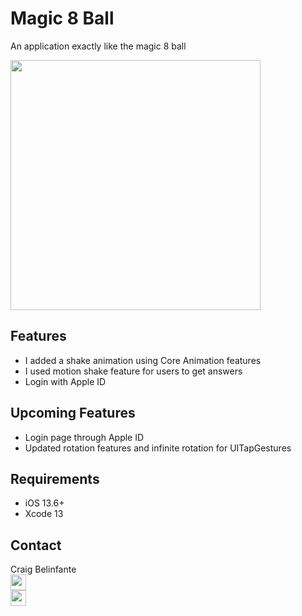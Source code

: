 # Magic 8 Ball
An application exactly like the magic 8 ball

<p align="row">
<img src= "https://media.giphy.com/media/SB9L0m57zUGckDRALS/giphy.gif" width="400" >
</p>

## Features

- I added a shake animation using Core Animation features  
- I used motion shake feature for users to get answers
- Login with Apple ID

## Upcoming Features

- Login page through Apple ID
- Updated rotation features and infinite rotation for UITapGestures

## Requirements

- iOS 13.6+
- Xcode 13

## Contact

Craig Belinfante  
[ <img src="https://static.licdn.com/sc/h/al2o9zrvru7aqj8e1x2rzsrca" width="25"> ](https://www.linkedin.com/in/craigbelinfante/)  
[<img src="https://ssl.gstatic.com/ui/v1/icons/mail/rfr/gmail.ico" width="25">](mailto:craigbelinfante@gmail.com)
